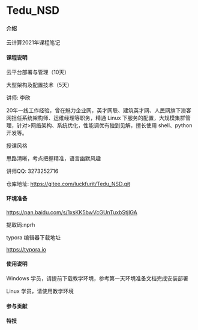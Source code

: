 # Tedu_NSD

#### 介绍

云计算2021年课程笔记

#### 课程说明

云平台部署与管理（10天）

大型架构及配置技术（5天）


讲师: 李欣

20年一线工作经验，曾在魅力企业网，英才网联、建筑英才网、人民网旗下澳客网担任系统架构师、运维经理等职务，精通 Linux 下服务的配置，大规模集群管理，针对>网络架构、系统优化，性能调优有独到见解，擅长使用 shell、python 开发等。 

授课风格

思路清晰，考点把握精准，语言幽默风趣

讲师QQ: 3273252716

仓库地址: https://gitee.com/luckfurit/Tedu_NSD.git


#### 环境准备

https://pan.baidu.com/s/1xsKK5bwVcGUnTuxbStjIGA 

提取码:nprh

typora 编辑器下载地址

https://typora.io

#### 使用说明

Windows 学员，请提前下载教学环境，参考第一天环境准备文档完成安装部署

Linux 学员，请使用教学环境

#### 参与贡献


#### 特技
